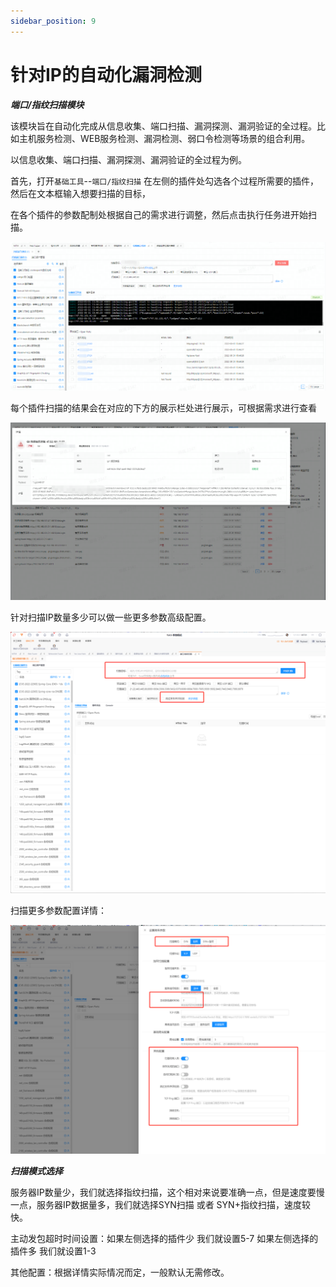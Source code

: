 ```yaml
---
sidebar_position: 9
---
```


# 针对IP的自动化漏洞检测

***端口/指纹扫描模块***

该模块旨在自动化完成从信息收集、端口扫描、漏洞探测、漏洞验证的全过程。比如主机服务检测、WEB服务检测、漏洞检测、弱口令检测等场景的组合利用。

以信息收集、端口扫描、漏洞探测、漏洞验证的全过程为例。

首先，打开`基础工具`--`端口/指纹扫描` 在左侧的插件处勾选各个过程所需要的插件，然后在文本框输入想要扫描的目标，

在各个插件的参数配制处根据自己的需求进行调整，然后点击执行任务进开始扫描。

![](/img/products/yakit/auto-ip-1.png)

每个插件扫描的结果会在对应的下方的展示栏处进行展示，可根据需求进行查看

![](/img/products/yakit/auto-ip-2.png)

针对扫描IP数量多少可以做一些更多参数高级配置。

![](/img/products/yakit/auto-ip-3.png)

扫描更多参数配置详情：

![](/img/products/yakit/auto-ip-4.png)

***扫描模式选择***

服务器IP数量少，我们就选择指纹扫描，这个相对来说要准确一点，但是速度要慢一点，服务器IP数据量多，我们就选择SYN扫描 或者 SYN+指纹扫描，速度较快。

主动发包超时时间设置：如果左侧选择的插件少 我们就设置5-7   如果左侧选择的插件多 我们就设置1-3

其他配置：根据详情实际情况而定，一般默认无需修改。

